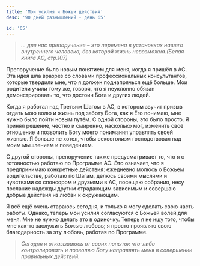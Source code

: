 ```yaml
---
title: 'Мои усилия и Божьи действия'
desc: '90 дней размышлений - день 65'

id: '65'
---
```


> _… для нас препоручение – это перемена в установках нашего внутреннего
> человека, без которой жизнь невозможна.(Белая книга АС, стр.107)_

Препоручение было новым понятием для меня, когда я пришёл в АС. Эта идея шла
вразрез со словами профессиональных консультантов, которые твердили мне, что я
должен поднапрячься ещё больше. Мои родители учили тому же, говоря, что я
неуклонно обязан демонстрировать то, что достоин Бога и других людей.

Когда я работал над Третьим Шагом в АС, в котором звучит призыв отдать мою
волю и жизнь под заботу Бога, как я Его понимаю, мне нужно было пойти новым
путём. С одной стороны, это было просто. Я принял решение, честно и смиренно,
насколько мог, изменить своё отношение и позволить Богу моего понимания
управлять своей жизнью. Я больше не хотел, чтобы сексоголизм господствовал над
моим мышлением и поведением.

С другой стороны, препоручение также предусматривает то, что я с готовностью
работаю по Программе АС. Это означает, что я предпринимаю конкретные действия:
ежедневно молюсь о Божьем водительстве, работаю по Шагам, делюсь своими
мыслями и чувствами со спонсором и друзьями в АС, посещаю собрания, несу
послание надежды другим страдающим зависимым и совершаю добрые действия из
любви к окружающим.

Я всё ещё очень стараюсь сегодня, и только я могу сделать свою часть работы.
Однако, теперь мои усилия согласуются с Божьей волей для меня. Мне не нужно
делать это в одиночку. Теперь я не ищу того, чтобы мне как-то заслужить Божью
любовь; я просто проявляю свою благодарность за эту любовь, работая по
Программе.

> _Сегодня я отказываюсь от своих попыток что-либо контролировать и позволяю
> Богу направлять меня в совершении правильных действий._
